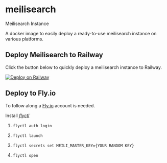 # meilisearch
Meilisearch Instance

A docker image to easily deploy a ready-to-use meilisearch instance on various platforms.

## Deploy Meilisearch to Railway

Click the button below to quickly deploy a meilisearch instance to Railway.

[![Deploy on Railway](https://railway.app/button.svg)](https://railway.app/new/template/TXxa09?referralCode=YltNo3)

## Deploy to Fly.io

To follow along a [Fly.io](https://fly.io) account is needed.

Install [*flyctl*](https://fly.io/docs/getting-started/installing-flyctl/)

1. `flyctl auth login`

1. `flyctl launch`

1. `flyctl secrets set MEILI_MASTER_KEY={YOUR RANDOM KEY}`

1. `flyctl open`